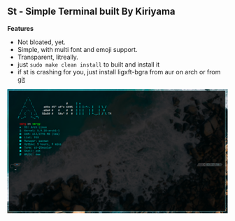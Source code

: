 ## St - Simple Terminal built By Kiriyama

<b>Features</b>
- Not bloated, yet.
- Simple, with multi font and emoji support.
- Transparent, litreally.
- just ```sudo make clean install``` to built and install it
- if st is crashing for you, just install ligxft-bgra from aur on arch or from [git](href=https://github.com/uditkarode/libxft-bgra)

<p alight="center">
	<img width="1000"
	 alt="preview"
	 src="./picture.jpg">
</p>


